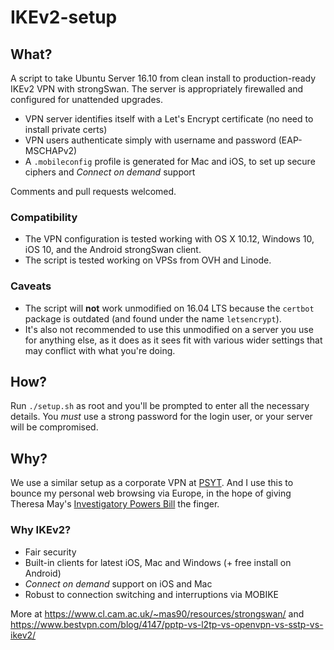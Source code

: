 # IKEv2-setup

## What?

A script to take Ubuntu Server 16.10 from clean install to production-ready IKEv2 VPN with strongSwan. The server is appropriately firewalled and configured for unattended upgrades.

* VPN server identifies itself with a Let's Encrypt certificate (no need to install private certs)
* VPN users authenticate simply with username and password (EAP-MSCHAPv2)
* A `.mobileconfig` profile is generated for Mac and iOS, to set up secure ciphers and *Connect on demand* support

Comments and pull requests welcomed.

### Compatibility

* The VPN configuration is tested working with OS X 10.12, Windows 10, iOS 10, and the Android strongSwan client.
* The script is tested working on VPSs from OVH and Linode.

### Caveats

* The script will **not** work unmodified on 16.04 LTS because the `certbot` package is outdated (and found under the name `letsencrypt`). 
* It's also not recommended to use this unmodified on a server you use for anything else, as it does as it sees fit with various wider settings that may conflict with what you're doing.


## How?

Run `./setup.sh` as root and you'll be prompted to enter all the necessary details. You *must* use a strong password for the login user, or your server will be compromised. 

## Why?

We use a similar setup as a corporate VPN at [PSYT](http://psyt.co.uk). And I use this to bounce my personal web browsing via Europe, in the hope of giving Theresa May's [Investigatory Powers Bill](https://www.openrightsgroup.org/blog/2015/investigatory-powers-bill-published-and-now-the-fight-is-on) the finger.

### Why IKEv2?

* Fair security
* Built-in clients for latest iOS, Mac and Windows (+ free install on Android)
* *Connect on demand* support on iOS and Mac
* Robust to connection switching and interruptions via MOBIKE

More at https://www.cl.cam.ac.uk/~mas90/resources/strongswan/ and https://www.bestvpn.com/blog/4147/pptp-vs-l2tp-vs-openvpn-vs-sstp-vs-ikev2/
